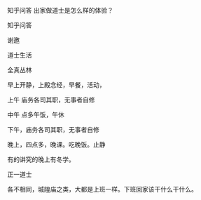  
 知乎问答 出家做道士是怎么样的体验？ 
 
 
 
 
 
 知乎问答 
 
 

 

 谢邀

 道士生活

 全真丛林

 早上开静，上殿念经，早餐，活动，

 上午 庙务各司其职，无事者自修

 中午 点多午饭，午休

 下午，庙务各司其职，无事者自修

 晚上，四点多，晚课。吃晚饭。止静

 有的讲究的晚上有冬学。 

 正一道士

 各不相同，城隍庙之类，大都是上班一样。下班回家该干什么干什么。 